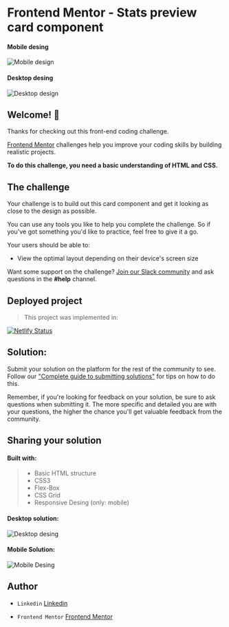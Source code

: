 # Frontend Mentor - Stats preview card component
#### Mobile desing
![Mobile design](https://user-images.githubusercontent.com/80013958/124522479-c9e00980-ddc9-11eb-8b61-73ef9879aee6.jpg)

#### Desktop desing
![Desktop design](https://user-images.githubusercontent.com/80013958/124522474-c482bf00-ddc9-11eb-8bb8-51e63c60c58a.jpg)



## Welcome! 👋

Thanks for checking out this front-end coding challenge.

[Frontend Mentor](https://www.frontendmentor.io) challenges help you improve your coding skills by building realistic projects.

**To do this challenge, you need a basic understanding of HTML and CSS.**

## The challenge

Your challenge is to build out this card component and get it looking as close to the design as possible.

You can use any tools you like to help you complete the challenge. So if you've got something you'd like to practice, feel free to give it a go.

Your users should be able to:

- View the optimal layout depending on their device's screen size

Want some support on the challenge? [Join our Slack community](https://www.frontendmentor.io/slack) and ask questions in the **#help** channel.

## Deployed project

> This project was implemented in:

[![Netlify Status](https://api.netlify.com/api/v1/badges/a942f27d-5952-440d-8306-f34b5ab3e415/deploy-status)](https://app.netlify.com/sites/hellomyhunddle/deploys)

## Solution: 

Submit your solution on the platform for the rest of the community to see. Follow our ["Complete guide to submitting solutions"](https://medium.com/frontend-mentor/a-complete-guide-to-submitting-solutions-on-frontend-mentor-ac6384162248) for tips on how to do this.

Remember, if you're looking for feedback on your solution, be sure to ask questions when submitting it. The more specific and detailed you are with your questions, the higher the chance you'll get valuable feedback from the community.

## Sharing your solution

#### Built with: 

> - Basic HTML structure
> - CSS3 
> - Flex-Box
> - CSS Grid
> - Responsive Desing (only: mobile)

####  Desktop solution: 
![Desktop desing](https://user-images.githubusercontent.com/80013958/124522520-f3009a00-ddc9-11eb-88c9-83ccc0ef765c.png)


#### Mobile Solution: 
![Mobile Desing](https://user-images.githubusercontent.com/80013958/124522526-f7c54e00-ddc9-11eb-951b-06ca8d3bb62f.gif)


## Author
- `Linkedin` [Linkedin](https://www.linkedin.com/in/leanquiroga95/)

- `Frontend Mentor` [Frontend Mentor](https://www.frontendmentor.io/profile/leandroquiroga)
